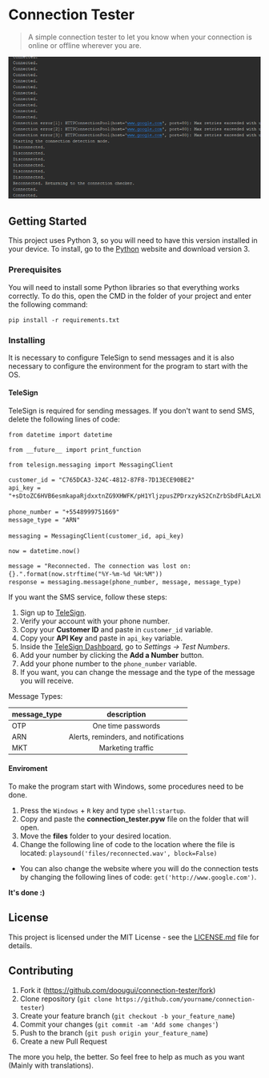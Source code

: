# Connection Tester
> A simple connection tester to let you know when your connection is online or offline wherever you are.

![](header.png)

## Getting Started

This project uses Python 3, so you will need to have this version installed in your device. To install, go to the [Python](https://www.python.org/downloads/) website and download version 3.

### Prerequisites

You will need to install some Python libraries so that everything works correctly. To do this, open the CMD in the folder of your project and enter the following command:

```
pip install -r requirements.txt
```

### Installing

It is necessary to configure TeleSign to send messages and it is also necessary to configure the environment for the program to start with the OS.

#### TeleSign

TeleSign is required for sending messages. If you don't want to send SMS, delete the following lines of code:

```
from datetime import datetime
```
```
from __future__ import print_function
```
```
from telesign.messaging import MessagingClient
```
```
customer_id = "C765DCA3-324C-4812-87F8-7D13ECE90BE2"
api_key = "+sDtoZC6HVB6esmkapaRjdxxtnZG9XHWFK/pH1YljzpusZPDrxzykS2CnZrbSbdFLAzLXUU7eJhL2ZwsADZLxg=="

phone_number = "+5548999751669"
message_type = "ARN"

messaging = MessagingClient(customer_id, api_key)
```
```
now = datetime.now()
```
```
message = "Reconnected. The connection was lost on: {}.".format(now.strftime("%Y-%m-%d %H:%M"))
response = messaging.message(phone_number, message, message_type)
```

If you want the SMS service, follow these steps:

1. Sign up to [TeleSign](https://portal.telesign.com).
2. Verify your account with your phone number.
3. Copy your __Customer ID__ and paste in ```customer_id``` variable.
4. Copy your __API Key__ and paste in ```api_key``` variable.
5. Inside the [TeleSign Dashboard](https://portal.telesign.com/portal/dashboard), go to *Settings -> Test Numbers*.
6. Add your number by clicking the __Add a Number__ button.
7. Add your phone number to the ```phone_number``` variable.
8. If you want, you can change the message and the type of the message you will receive.

Message Types:

| message_type | description
|-----|:------------------------------------:|
| OTP | One time passwords 						|
| ARN | Alerts, reminders, and notifications |
| MKT | Marketing traffic						   |

#### Enviroment

To make the program start with Windows, some procedures need to be done.

1. Press the ```Windows``` + ```R``` key and type ```shell:startup```.
2. Copy and paste the __connection_tester.pyw__ file on the folder that will open.
3. Move the __files__ folder to your desired location.
4. Change the following line of code to the location where the file is located: ```playsound('files/reconnected.wav', block=False)```
- You can also change the website where you will do the connection tests by changing the following lines of code: ```get('http://www.google.com')```.

**It's done :)**

## License

This project is licensed under the MIT License - see the [LICENSE.md](LICENSE.md) file for details.

## Contributing

1. Fork it (https://github.com/doougui/connection-tester/fork)
2. Clone repository (```git clone https://github.com/yourname/connection-tester```)
3. Create your feature branch (```git checkout -b your_feature_name```)
4. Commit your changes (```git commit -am 'Add some changes'```)
5. Push to the branch (```git push origin your_feature_name```)
5. Create a new Pull Request

The more you help, the better. So feel free to help as much as you want (Mainly with translations).